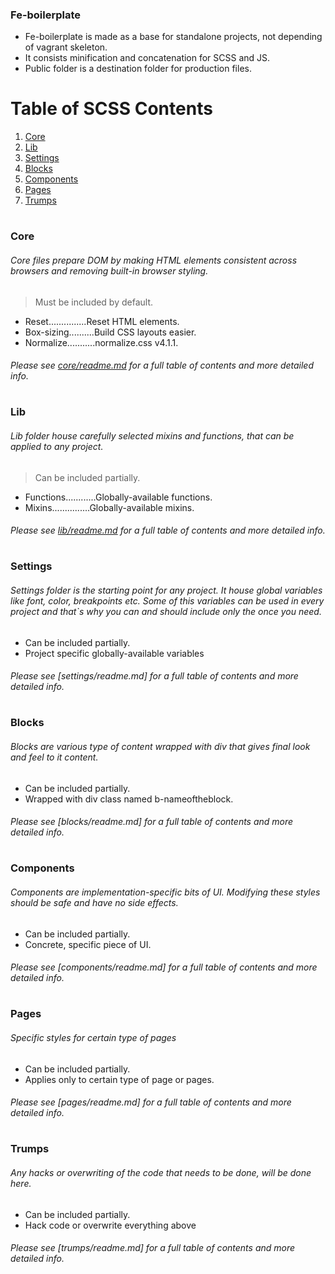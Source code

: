 ### Fe-boilerplate

- Fe-boilerplate is made as a base for standalone projects, not depending of vagrant skeleton.
- It consists minification and concatenation for SCSS and JS.
- Public folder is a destination folder for production files.



# Table of SCSS Contents

01. [Core](#core)
02. [Lib](#lib)
03. [Settings](#settings)
06. [Blocks](#blocks)
07. [Components](#components)
09. [Pages](#pages)
10. [Trumps](#trumps)

# <a name="core"></a>
### Core
###### *Core files prepare DOM by making HTML elements consistent across browsers and removing built-in browser styling.*

> Must be included by default.
* Reset...............Reset HTML elements.
* Box-sizing..........Build CSS layouts easier.
* Normalize...........normalize.css v4.1.1.

###### Please see [core/readme.md](core) for a full table of contents and more detailed info.



# <a name="lib"></a>
### Lib
###### *Lib folder house carefully selected mixins and functions, that can be applied to any project.*

> Can be included partially.
* Functions............Globally-available functions.
* Mixins...............Globally-available mixins.

###### Please see [lib/readme.md](lib) for a full table of contents and more detailed info.



# <a name="settings"></a>
### Settings
######  *Settings folder is the starting point for any project. It house global variables like font, color, breakpoints etc. Some of this variables can be used in every project and that`s why you can and should include only the once you need.*

>
* Can be included partially.
* Project specific globally-available variables

###### Please see [settings/readme.md] for a full table of contents and more detailed info.



# <a name="blocks"></a>
### Blocks
######  *Blocks are various type of content wrapped with div that gives final look and feel to it content.*

>
* Can be included partially.
* Wrapped with div class named b-nameoftheblock.

###### Please see [blocks/readme.md] for a full table of contents and more detailed info.



# <a name="components"></a>
### Components
######  *Components are implementation-specific bits of UI. Modifying these styles should be safe and have no side effects.*

>
* Can be included partially.
* Concrete, specific piece of UI.

###### Please see [components/readme.md] for a full table of contents and more detailed info.



# <a name="pages"></a>
### Pages
######  *Specific styles for certain type of pages*

>
* Can be included partially.
* Applies only to certain type of page or pages.

###### Please see [pages/readme.md] for a full table of contents and more detailed info.



# <a name="trumps"></a>
### Trumps
######  *Any hacks or overwriting of the code that needs to be done, will be done here.*

>
* Can be included partially.
* Hack code or overwrite everything above

###### Please see [trumps/readme.md] for a full table of contents and more detailed info.

